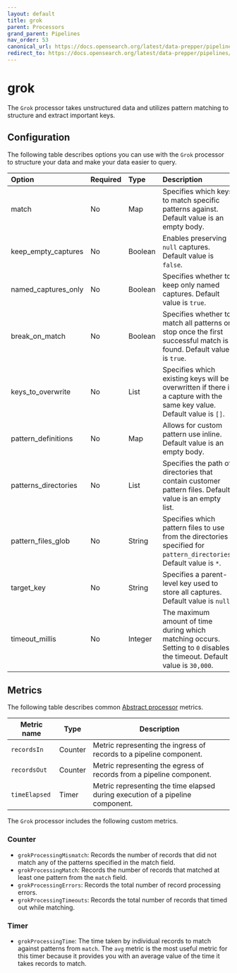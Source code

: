 ```yaml
---
layout: default
title: grok
parent: Processors
grand_parent: Pipelines
nav_order: 53
canonical_url: https://docs.opensearch.org/latest/data-prepper/pipelines/configuration/processors/grok/
redirect_to: https://docs.opensearch.org/latest/data-prepper/pipelines/configuration/processors/grok/
---
```


# grok


The `Grok` processor takes unstructured data and utilizes pattern matching to structure and extract important keys. 

## Configuration

The following table describes options you can use with the `Grok` processor to structure your data and make your data easier to query.

Option | Required | Type | Description
:--- | :--- | :--- | :---
match | No | Map | Specifies which keys to match specific patterns against. Default value is an empty body.
keep_empty_captures | No | Boolean | Enables preserving `null` captures. Default value is `false`.
named_captures_only | No | Boolean | Specifies whether to keep only named captures. Default value is `true`.
break_on_match | No | Boolean | Specifies whether to match all patterns or stop once the first successful match is found. Default value is `true`.
keys_to_overwrite | No | List | Specifies which existing keys will be overwritten if there is a capture with the same key value. Default value is `[]`.
pattern_definitions | No | Map | Allows for custom pattern use inline. Default value is an empty body.
patterns_directories | No | List | Specifies the path of directories that contain customer pattern files. Default value is an empty list.
pattern_files_glob | No | String | Specifies which pattern files to use from the directories specified for `pattern_directories`. Default value is `*`.
target_key | No | String | Specifies a parent-level key used to store all captures. Default value is `null`.
timeout_millis | No | Integer | The maximum amount of time during which matching occurs. Setting to `0` disables the timeout. Default value is `30,000`.

<!---## Configuration

Content will be added to this section.--->

## Metrics

The following table describes common [Abstract processor](https://github.com/opensearch-project/data-prepper/blob/main/data-prepper-api/src/main/java/org/opensearch/dataprepper/model/processor/AbstractProcessor.java) metrics.

| Metric name | Type | Description |
| ------------- | ---- | -----------|
| `recordsIn` | Counter | Metric representing the ingress of records to a pipeline component. |
| `recordsOut` | Counter | Metric representing the egress of records from a pipeline component. |
| `timeElapsed` | Timer | Metric representing the time elapsed during execution of a pipeline component. |

The `Grok` processor includes the following custom metrics.

### Counter

* `grokProcessingMismatch`: Records the number of records that did not match any of the patterns specified in the match field.
* `grokProcessingMatch`: Records the number of records that matched at least one pattern from the `match` field.
* `grokProcessingErrors`: Records the total number of record processing errors.
* `grokProcessingTimeouts`: Records the total number of records that timed out while matching.

### Timer

* `grokProcessingTime`: The time taken by individual records to match against patterns from `match`. The `avg` metric is the most useful metric for this timer because it provides you with an average value of the time it takes records to match. 